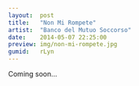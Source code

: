 ```yaml
---
layout:  post
title:   "Non Mi Rompete"
artist:  "Banco del Mutuo Soccorso"
date:    2014-05-07 22:25:00
preview: img/non-mi-rompete.jpg
gumid:   rLyn
---
```


Coming soon...

<!-- vim: set tw=79 spell spelllang=en: -->
